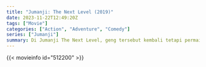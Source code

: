 ```yaml
---
title: "Jumanji: The Next Level (2019)"
date: 2023-11-22T12:49:20Z
tags: ["Movie"]
categories: ["Action", "Adventure", "Comedy"]
series: ["Jumanji"]
summary: Di Jumanji The Next Level, geng tersebut kembali tetapi permainannya telah berubah. Saat mereka kembali untuk menyelamatkan salah satu dari mereka, para pemain harus berani menghadapi wilayah yang tidak diketahui mulai dari gurun gersang hingga pegunungan bersalju, untuk melarikan diri dari bahaya paling berbahaya di dunia...
---
```


<mux-player stream-type="on-demand"
src="https://kp3d-my.sharepoint.com/personal/ryoo_kp3d_onmicrosoft_com/_layouts/15/download.aspx?share=EQl66dv83lNIse9BUrBdSxEBsWt6S4Oh1RYel3OxMUFecw" prefer-playback="mse" controls>

</mux-player>


{{< movieinfo id="512200" >}}

<script src="https://cdn.jsdelivr.net/npm/@mux/mux-player"></script>

 <script type="application/ld+json ">
{
"@context": "https://schema.org/",
"@type": "VideoObject",
"name": "Jumanji: The Next Level (2019)",
"contentUrl": "https://stream.mux.com/32BiQKWtkmp7Q6N4Ahe2kWrNX1LwrXtCtI01pUPo5PGc.m3u8",
"thumbnailUrl": "https://www.themoviedb.org/t/p/original/de7rTqkf4kXbL2kFEIesSF9mDTA.jpg?width=314&fit_mode=preserve&time=25",
"uploadDate": "2023-11-22T12:49:20Z",
}

</script>
